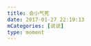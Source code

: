 ```yaml
---
title: 会小气死
date: 2017-01-27 22:19:13
mCategories: [说说]
type: moment
---
```


<div id="pics-20170127221913"></div>

<script>
var data = [
    {"link": "2017-01-27_000000.jpeg", "type": "shuoshuo"}
];
picsRender(data, "pics-20170127221913");
</script>
